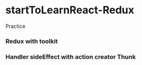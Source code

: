 # startToLearnReact-Redux

Practice

### Redux with toolkit

### Handler sideEffect with action creator Thunk
